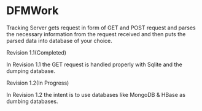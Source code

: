 DFMWork
=======

Tracking Server gets request in form of GET and POST request and parses the necessary information from the request received and then puts the parsed data into database of your choice.

Revision 1.1(Completed)

In Revision 1.1 the GET request is handled properly with Sqlite and the dumping database.

Revision 1.2(In Progress)

In Revision 1.2 the intent is to use databases like MongoDB & HBase as dumbing databases.
